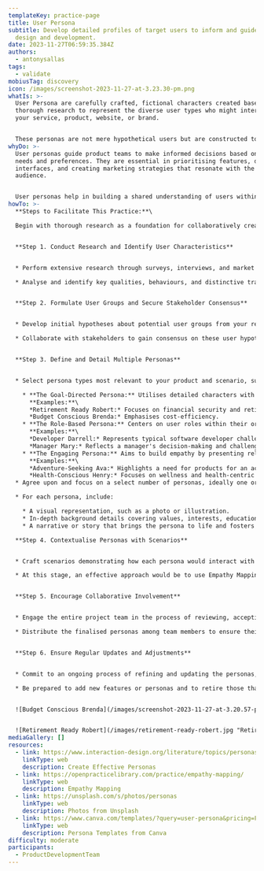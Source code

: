 ```yaml
---
templateKey: practice-page
title: User Persona
subtitle: Develop detailed profiles of target users to inform and guide product
  design and development.
date: 2023-11-27T06:59:35.384Z
authors:
  - antonysallas
tags:
  - validate
mobiusTag: discovery
icon: /images/screenshot-2023-11-27-at-3.23.30-pm.png
whatIs: >-
  U﻿ser Persona are carefully crafted, fictional characters created based on
  thorough research to r﻿epresent the diverse user types who might interact with
  your service, product, website, or brand.


  These personas are not mere hypothetical users but are constructed to represent key traits of large segments of your audience, including demographics, behaviour patterns, motivations, and goals.
whyDo: >-
  User personas guide product teams to make informed decisions based on user
  needs and preferences. They are essential in prioritising features, designing
  interfaces, and creating marketing strategies that resonate with the target
  audience.


  User personas help in building a shared understanding of users within the team and avoid design based on assumptions or personal biases.
howTo: >-
  **Steps to Facilitate This Practice:**\

  Begin with thorough research as a foundation for collaboratively creating personas.


  **Step 1. Conduct Research and Identify User Characteristics**


  * Perform extensive research through surveys, interviews, and market analysis to gather detailed information about target users.

  * Analyse and identify key qualities, behaviours, and distinctive traits among user segments


  **Step 2. Formulate User Groups and Secure Stakeholder Consensus**


  * Develop initial hypotheses about potential user groups from your research findings.

  * Collaborate with stakeholders to gain consensus on these user hypotheses and the overall direction for persona development.


  **Step 3. Define and Detail Multiple Personas**


  * Select persona types most relevant to your product and scenario, such as:

    * **The Goal-Directed Persona:** Utilises detailed characters with specific goals to guide design solutions.\
      **Examples:**\
      *Retirement Ready Robert:* Focuses on financial security and retirement.\
      *Budget Conscious Brenda:* Emphasises cost-efficiency.
    * **The Role-Based Persona:** Centers on user roles within their organization, addressing unique challenges and needs.\
      **Examples:**\
      *Developer Darrell:* Represents typical software developer challenges.\
      *Manager Mary:* Reflects a manager's decision-making and challenges.
    * **The Engaging Persona:** Aims to build empathy by presenting relatable, multidimensional user characters.\
      **Examples:**\
      *Adventure-Seeking Ava:* Highlights a need for products for an active lifestyle.\
      *Health-Conscious Henry:* Focuses on wellness and health-centric designs.
  * Agree upon and focus on a select number of personas, ideally one or two key ones, while acknowledging others.

  * For each persona, include:

    * A visual representation, such as a photo or illustration.
    * In-depth background details covering values, interests, education, lifestyle, needs, attitudes, desires, limitations, goals, and behaviour patterns.
    * A narrative or story that brings the persona to life and fosters empathy.

  **Step 4. Contextualise Personas with Scenarios**


  * Craft scenarios demonstrating how each persona would interact with your product, emphasising their specific problems, needs, and use cases.

  * At this stage, an effective approach would be to use Empathy Mapping practice to understand the user.


  **Step 5. Encourage Collaborative Involvement**


  * Engage the entire project team in the process of reviewing, accepting, and providing feedback on the personas.

  * Distribute the finalised personas among team members to ensure their integration into project workflows and decision-making.


  **Step 6. Ensure Regular Updates and Adjustments**


  * Commit to an ongoing process of refining and updating the personas, incorporating new insights and evolving market trends.

  * Be prepared to add new features or personas and to retire those that become less relevant over time.


  ![Budget Conscious Brenda](/images/screenshot-2023-11-27-at-3.20.57-pm.png "Budget Conscious Brenda")


  ![Retirement Ready Robert](/images/retirement-ready-robert.jpg "Retirement Ready Robert")
mediaGallery: []
resources:
  - link: https://www.interaction-design.org/literature/topics/personas
    linkType: web
    description: Create Effective Personas
  - link: https://openpracticelibrary.com/practice/empathy-mapping/
    linkType: web
    description: Empathy Mapping
  - link: https://unsplash.com/s/photos/personas
    linkType: web
    description: Photos from Unsplash
  - link: https://www.canva.com/templates/?query=user-persona&pricing=FREE
    linkType: web
    description: Persona Templates from Canva
difficulty: moderate
participants:
  - ProductDevelopmentTeam
---
```

